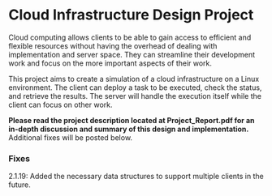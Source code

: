 # Cloud Infrastructure Design Project

Cloud computing allows clients to be able to gain access to efficient and flexible resources without having the overhead of dealing with implementation and server space. They can streamline their development work and focus on the more important aspects of their work.

This project aims to create a simulation of a cloud infrastructure on a Linux environment. The client can deploy a task to be executed, check the status, and retrieve the results. The server will handle the execution itself while the client can focus on other work.

__Please read the project description located at Project_Report.pdf for an in-depth discussion and summary of this design and implementation.__ Additional fixes will be posted below.


### Fixes

2.1.19: Added the necessary data structures to support multiple clients in the future.

